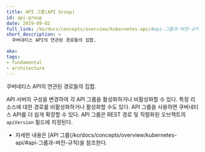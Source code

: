 ```yaml
---
title: API 그룹(API Group)
id: api-group
date: 2019-09-02
full_link: /ko/docs/concepts/overview/kubernetes-api/#api-그룹과-버전-규칙
short_description: >
  쿠버네티스 API의 연관된 경로들의 집합.

aka:
tags:
- fundamental
- architecture
---
```

쿠버네티스 API의 연관된 경로들의 집합.

<!--more-->
API 서버의 구성을 변경하여 각 API 그룹을 활성화하거나 비활성화할 수 있다. 특정 리소스에 대한 경로를 비활성화하거나 활성화할 수도 있다. API 그룹을 사용하면 쿠버네티스 API를 더 쉽게 확장할 수 있다. API 그룹은 REST 경로 및 직렬화된 오브젝트의 `apiVersion` 필드에 지정된다.

* 자세한 내용은 [API 그룹(/ko/docs/concepts/overview/kubernetes-api/#api-그룹과-버전-규칙)을 참조한다.
